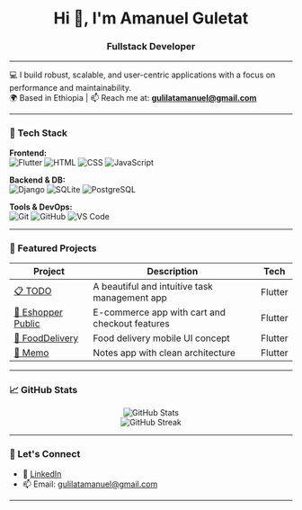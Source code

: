 <h1 align="center">Hi 👋, I'm Amanuel Guletat</h1>
<h3 align="center">Fullstack Developer</h3>

---

💻 I build robust, scalable, and user-centric applications with a focus on performance and maintainability.  
🌍 Based in Ethiopia | 📫 Reach me at: **gulilatamanuel@gmail.com**

---

### 🚀 Tech Stack

**Frontend:**  
![Flutter](https://img.shields.io/badge/-Flutter-02569B?logo=flutter&logoColor=white&style=flat-square)
![HTML](https://img.shields.io/badge/-HTML5-E34F26?logo=html5&logoColor=white&style=flat-square)
![CSS](https://img.shields.io/badge/-CSS3-1572B6?logo=css3&logoColor=white&style=flat-square)
![JavaScript](https://img.shields.io/badge/-JavaScript-F7DF1E?logo=javascript&logoColor=black&style=flat-square)

**Backend & DB:**  
![Django](https://img.shields.io/badge/-Django-092E20?logo=django&logoColor=white&style=flat-square)
![SQLite](https://img.shields.io/badge/-SQLite-003B57?logo=sqlite&logoColor=white&style=flat-square)
![PostgreSQL](https://img.shields.io/badge/-PostgreSQL-336791?logo=postgresql&logoColor=white&style=flat-square)

**Tools & DevOps:**  
![Git](https://img.shields.io/badge/-Git-F05032?logo=git&logoColor=white&style=flat-square)
![GitHub](https://img.shields.io/badge/-GitHub-181717?logo=github&logoColor=white&style=flat-square)
![VS Code](https://img.shields.io/badge/-VS%20Code-007ACC?logo=visual-studio-code&logoColor=white&style=flat-square)

---

### 📌 Featured Projects

| Project | Description | Tech |
|--------|-------------|------|
| [📋 TODO](https://github.com/amanuelongithub/TODO) | A beautiful and intuitive task management app | Flutter |
| [🛒 Eshopper Public](https://github.com/amanuelongithub/eshopper_public) | E-commerce app with cart and checkout features | Flutter |
| [🍔 FoodDelivery](https://github.com/amanuelongithub/FoodDelivery) | Food delivery mobile UI concept | Flutter |
| [📝 Memo](https://github.com/amanuelongithub/memo) | Notes app with clean architecture | Flutter |

---

### 📈 GitHub Stats

<p align="center">
  <img src="https://github-readme-stats.vercel.app/api?username=amanuelongithub&show_icons=true&theme=github_dark&hide_border=true" alt="GitHub Stats"/>
  <br/>
  <img src="https://github-readme-streak-stats.herokuapp.com/?user=amanuelongithub&theme=dark&hide_border=true" alt="GitHub Streak"/>
</p>

---


### 🤝 Let's Connect

- 🔗 [LinkedIn](http://www.linkedin.com/in/amanuel-gulelat-279444198/)
- 📫 Email: gulilatamanuel@gmail.com

---

<!--
Optional: fun badges or visitor counter
[![Visitors](https://komarev.com/ghpvc/?username=amanuelongithub&style=flat-square&color=blue)](https://github.com/amanuelongithub)
-->
